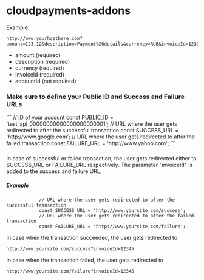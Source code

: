 # cloudpayments-addons

Example:
```
http://www.yourhosthere.com?amount=123.12&description=Payment%20details&currency=RUB&invoiceId=123546&accountId=user@example.com
```

<ul>
<li>amount (required)</li>
<li>description (required) </li>
<li>currency (required)</li>
<li>invoiceId (required)</li>
<li>accountId (not required)</li>
</ul>

<h3>Make sure to define your Public ID and Success and Failure URLs</h3>
```
            // ID of your account
            const PUBLIC_ID = 'test_api_00000000000000000000001';
            // URL where the user gets redirected to after the successful transaction
            const SUCCESS_URL = 'http://www.google.com';
            // URL where the user gets redirected to after the failed transaction
            const FAILURE_URL = 'http://www.yahoo.com';
```
<h3></h3>
In case of successful or failed transaction, the user gets redirected either to SUCCESS_URL or FAILURE_URL respectively. The parameter "invoiceId" is added to the success and failure URL.
<h5>Example</h5>

```
            // URL where the user gets redirected to after the successful transaction
            const SUCCESS_URL = 'http://www.yoursite.com/success';
            // URL where the user gets redirected to after the failed transaction
            const FAILURE_URL = 'http://www.yoursite.com/failure';
```

In case when the transaction succeeded, the user gets redirected to

```
http://www.yoursite.com/success?invoiceId=12345
```

In case when the transaction failed, the user gets redirected to

```
http://www.yoursite.com/failure?invoiceId=12345
```
